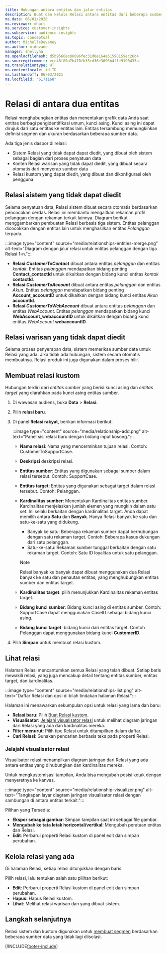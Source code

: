 ```yaml
---
title: Hubungan antara entitas dan jalur entitas
description: Buat dan kelola Relasi antara entitas dari beberapa sumber data.
ms.date: 06/01/2020
ms.reviewer: mhart
ms.service: customer-insights
ms.subservice: audience-insights
ms.topic: conceptual
author: MichelleDevaney
ms.author: midevane
manager: shellyha
ms.openlocfilehash: d5b9566ec88096fec31d8e164a51598159ec26d4
ms.sourcegitcommit: ece48f80a7b470fb33cd36e3096b4f1e9190433a
ms.translationtype: HT
ms.contentlocale: id-ID
ms.lasthandoff: 06/03/2021
ms.locfileid: "6171168"
---
```

# <a name="relationships-between-entities"></a>Relasi di antara dua entitas

Relasi menghubungkan entitas dan menentukan grafik data Anda saat entitas berbagi pengidentifikasi umum, kunci asing. Kunci asing ini dapat dirujuk dari satu entitas ke entitas lain. Entitas tersambung memungkinkan definisi segmen dan ukuran berdasarkan beberapa sumber data.

Ada tiga jenis dasbor di relasi: 
- Sistem Relasi yang tidak dapat dapat diedit, yang dibuat oleh sistem sebagai bagian dari proses penyatuan data
- Konten Relasi warisan yang tidak dapat diedit, yang dibuat secara otomatis dari menyerap sumber data 
- Relasi kustom yang dapat diedit, yang dibuat dan dikonfigurasi oleh pengguna

## <a name="non-editable-system-relationships"></a>Relasi sistem yang tidak dapat diedit

Selama penyatuan data, Relasi sistem dibuat secara otomatis berdasarkan pencocokan cerdas. Relasi ini membantu mengaitkan rekaman profil pelanggan dengan rekaman terkait lainnya. Diagram berikut menggambarkan pembuatan Relasi berbasis tiga sistem. Entitas pelanggan dicocokkan dengan entitas lain untuk menghasilkan entitas *Pelanggan* terpadu.

:::image type="content" source="media/relationships-entities-merge.png" alt-text="Diagram dengan jalur relasi untuk entitas pelanggan dengan tiga Relasi 1-n.":::

- **Relasi *CustomerToContact*** dibuat antara entitas *pelanggan* dan entitas *kontak*. Entitas *pelanggan* mendapatkan bidang penting **Contact_contactId** untuk dikaitkan dengan bidang kunci entitas *kontak* **contactId**.
- **Relasi *CustomerToAccount*** dibuat antara entitas *pelanggan* dan entitas *Akun*. Entitas *pelanggan* mendapatkan bidang penting **Account_accountID** untuk dikaitkan dengan bidang kunci entitas *Akun* **accountId**.
- **Relasi *CustomerToWebAccount*** dibuat antara entitas *pelanggan* dan entitas *WebAccount*. Entitas *pelanggan* mendapatkan bidang kunci **WebAccount_webaccountID** untuk dikaitkan dengan bidang kunci entitas *WebAccount* **webaccountID**.

## <a name="non-editable-inherited-relationships"></a>Relasi warisan yang tidak dapat diedit

Selama proses penyerapan data, sistem memeriksa sumber data untuk Relasi yang ada. Jika tidak ada hubungan, sistem secara otomatis membuatnya. Relasi produk ini juga digunakan dalam proses hilir.

## <a name="create-a-custom-relationship"></a>Membuat relasi kustom

Hubungan terdiri dari *entitas sumber* yang berisi kunci asing dan *entitas target* yang diarahkan pada kunci asing entitas sumber. 

1. Di wawasan audiens, buka **Data** > **Relasi**.

2. Pilih **relasi baru**.

3. Di panel **Relasi rakyat**, berikan informasi berikut:

   :::image type="content" source="media/relationship-add.png" alt-text="Panel sisi relasi baru dengan bidang input kosong.":::

   - **Nama relasi**: Nama yang mencerminkan tujuan relasi. Contoh: CustomerToSupportCase.
   - **Deskripsi** deskripsi relasi.
   - **Entitas sumber**: Entitas yang digunakan sebagai sumber dalam relasi tersebut. Contoh: SupportCase.
   - **Entitas target**: Entitas yang digunakan sebagai target dalam relasi tersebut. Contoh: Pelanggan.
   - **Kardinalitas sumber**: Menentukan Kardinalitas entitas sumber. Kardinalitas menjelaskan jumlah elemen yang mungkin dalam satu set. Ini selalu berkaitan dengan kardinalitas target. Anda dapat memilih antara **Satu** dan **Banyak**. Hanya Relasi banyak ke satu dan satu-ke-satu yang didukung.  
     - Banyak ke satu: Beberapa rekaman sumber dapat berhubungan dengan satu rekaman target. Contoh: Beberapa kasus dukungan dari satu pelanggan.
     - Satu-ke-satu: Rekaman sumber tunggal berkaitan dengan satu rekaman target. Contoh: Satu ID loyalitas untuk satu pelanggan.

     > [!NOTE]
     > Relasi banyak ke banyak dapat dibuat menggunakan dua Relasi banyak ke satu dan penautan entitas, yang menghubungkan entitas sumber dan entitas target.

   - **Kardinalitas target**: pilih menunjukkan Kardinalitas rekaman entitas target. 
   - **Bidang kunci sumber**: Bidang kunci asing di entitas sumber. Contoh: SupportCase dapat menggunakan CaseID sebagai bidang kunci asing.
   - **Bidang kunci target**: bidang kunci dari entitas target. Contoh Pelanggan dapat menggunakan bidang kunci **CustomerID**.

4. Pilih **Simpan** untuk membuat relasi kustom.

## <a name="view-relationships"></a>Lihat relasi

Halaman Relasi mencantumkan semua Relasi yang telah dibuat. Setiap baris mewakili relasi, yang juga mencakup detail tentang entitas sumber, entitas target, dan kardinalitas. 

:::image type="content" source="media/relationships-list.png" alt-text="Daftar Relasi dan opsi di bilah tindakan halaman Relasi.":::

Halaman ini menawarkan sekumpulan opsi untuk relasi yang lama dan baru: 
- **Relasi baru**: Pilih [Buat Relasi kustom](#create-a-custom-relationship).
- **Visualisator**: [Jelajahi visualisator relasi](#explore-the-relationship-visualizer) untuk melihat diagram jaringan dari Relasi yang ada dan kardinalitas mereka.
- **Filter menurut**: Pilih tipe Relasi untuk ditampilkan dalam daftar.
- **Cari Relasi**: Gunakan pencarian berbasis teks pada properti Relasi.

### <a name="explore-the-relationship-visualizer"></a>Jelajahi visualisator relasi

Visualisator relasi menampilkan diagram jaringan dari Relasi yang ada antara entitas yang dihubungkan dan kardinalitas mereka.

Untuk mengkustomisasi tampilan, Anda bisa mengubah posisi kotak dengan menyeretnya ke kanvas.

:::image type="content" source="media/relationship-visualizer.png" alt-text="Tangkapan layar diagram jaringan visualisator relasi dengan sambungan di antara entitas terkait.":::

Pilihan yang Tersedia: 
- **Ekspor sebagai gambar**: Simpan tampilan saat ini sebagai file gambar.
- **Mengubah ke tata letak horizontal/vertikal**: Mengubah perataan entitas dan Relasi.
- **Edit**: Perbarui properti Relasi kustom di panel edit dan simpan perubahan.

## <a name="manage-existing-relationships"></a>Kelola relasi yang ada 

Di halaman Relasi, setiap relasi ditunjukkan dengan baris. 

Pilih relasi, lalu tentukan salah satu pilihan berikut: 
 
- **Edit**: Perbarui properti Relasi kustom di panel edit dan simpan perubahan.
- **Hapus**: Hapus Relasi kustom.
- **Lihat**: Melihat relasi warisan dan yang dibuat sistem. 

## <a name="next-step"></a>Langkah selanjutnya

Relasi sistem dan kustom digunakan untuk [membuat segmen](segments.md) berdasarkan beberapa sumber data yang tidak lagi diisolasi.

[!INCLUDE[footer-include](../includes/footer-banner.md)]
